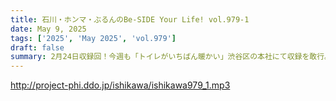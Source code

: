 ```yaml
---
title: 石川・ホンマ・ぶるんのBe-SIDE Your Life! vol.979-1
date: May 9, 2025
tags: ['2025', 'May 2025', 'vol.979']
draft: false
summary: 2月24日収録回！今週も「トイレがいちばん暖かい」渋谷区の本社にて収録を敢行。石川代表、旅疲れの影響が出たのか、とある大事なモノを失くしたそうで...「令和のヒヤリハット」恐いですね（汗）
---
```


http://project-phi.ddo.jp/ishikawa/ishikawa979_1.mp3